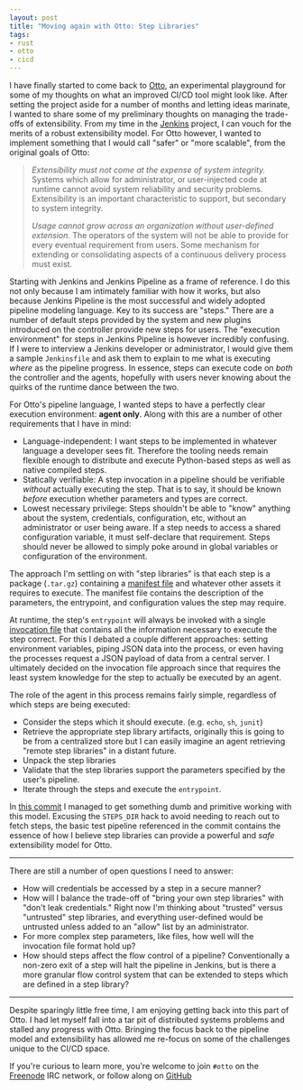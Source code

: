 ```yaml
---
layout: post
title: "Moving again with Otto: Step Libraries"
tags:
- rust
- otto
- cicd
---
```


I have finally started to come back to [Otto](https://github.com/rtyler/otto),
an experimental playground for some of my thoughts on what an improved CI/CD
tool might look like. After setting the project aside for a number of months
and letting ideas marinate, I wanted to share some of my preliminary thoughts
on managing the trade-offs of extensibility. From my time in the [Jenkins](https://jenkins.io) project,
I can vouch for the merits of a robust extensibility model. For Otto however, I wanted to implement something that I would call "safer" or "more scalable", from the original goals of Otto:

> *Extensibility must not come at the expense of system integrity.* Systems which allow for administrator, or user-injected code at runtime cannot avoid system reliability and security problems. Extensibility is an important characteristic to support, but secondary to system integrity.
>
> *Usage cannot grow across an organization without user-defined extension.* The operators of the system will not be able to provide for every eventual requirement from users. Some mechanism for extending or consolidating aspects of a continuous delivery process must exist.


Starting with Jenkins and Jenkins Pipeline as a frame of reference. I do this
not only because I am intimately familiar with how it works, but also because
Jenkins Pipeline is the most successful and widely adopted pipeline modeling
language. Key to its success are "steps." There are a number of default steps
provided by the system and new plugins introduced on the controller provide new
steps for users. The "execution environment" for steps in Jenkins Pipeline is
however incredibly confusing. If I were to interview a Jenkins developer or
administrator, I would give them a sample `Jenkinsfile` and ask them to explain
to me what is executing _where_ as the pipeline progress. In essence, steps can
execute code on _both_ the controller and the agents, hopefully with users
never knowing about the quirks of the runtime dance between the two.

For Otto's pipeline language, I wanted steps to have a perfectly clear
execution environment: **agent only**. Along with this are a number of other requirements that I have in mind:

* Language-independent: I want steps to be implemented in whatever language a
  developer sees fit. Therefore the tooling needs remain flexible enough to
  distribute and execute Python-based steps as well as native compiled steps.
* Statically verifiable: A step invocation in a pipeline should be verifiable
  _without_ actually executing the step. That is to say, it should be known
  _before_ execution whether parameters and types are correct.
* Lowest necessary privilege: Steps shouldn't be able to "know" anything about
  the system, credentials, configuration, etc, without an administrator or user
  being aware. If a step needs to access a shared configuration variable, it
  must self-declare that requirement. Steps should never be allowed to simply
  poke around in global variables or configuration of the environment.


The approach I'm settling on with "step libraries" is that each step is a
package (`.tar.gz`) containing a [manifest
file](https://github.com/rtyler/otto/blob/d820a75ed5be8b1a400652ae518eae22db32d5d7/rfc/0011-step-library-format.adoc#manifest-file)
and whatever other assets it requires to execute. The manifest file contains
the description of the parameters, the entrypoint, and configuration values the
step may require.

At runtime, the step's `entrypoint` will always be invoked with a single
[invocation
file](https://github.com/rtyler/otto/blob/d820a75ed5be8b1a400652ae518eae22db32d5d7/rfc/0011-step-library-format.adoc#invocation-file)
that contains all the information necessary to execute the step correct. For
this I debated a couple different approaches: setting environment variables,
piping JSON data into the process, or even having the processes request a JSON
payload of data from a central server. I ultimately decided on the invocation
file approach since that requires the least system knowledge for the step to
actually be executed by an agent.

The role of the agent in this process remains fairly simple, regardless of which steps are being executed:

* Consider the steps which it should execute. (e.g. `echo`, `sh`, `junit`)
* Retrieve the appropriate step library artifacts, originally this is going to be from a centralized store but I can easily imagine an agent retrieving "remote step libraries" in a distant future.
* Unpack the step libraries
* Validate that the step libraries support the parameters specified by the user's pipeline.
* Iterate through the steps and execute the `entrypoint`.

In [this
commit](https://github.com/rtyler/otto/commit/a5de9294aa4cbd75d8ea1cc6be6c4471786c7eb4)
I managed to get something dumb and primitive working with this model. Excusing
the `STEPS_DIR` hack to avoid needing to reach out to fetch steps, the basic
test pipeline referenced in the commit contains the essence of how I believe
step libraries can provide a powerful and _safe_ extensibility model for Otto.


---

There are still a number of open questions I need to answer:

* How will credentials be accessed by a step in a secure manner?
* How will I balance the trade-off of "bring your own step libraries" with
  "don't leak credentials." Right now I'm thinking about "trusted" versus
  "untrusted" step libraries, and everything user-defined would be untrusted
  unless added to an "allow" list by an administrator.
* For more complex step parameters, like files, how well will the invocation file format hold up?
* How should steps affect the flow control of a pipeline? Conventionally a
  non-zero exit of a step will halt the pipeline in Jenkins, but is there a
  more granular flow control system that can be extended to steps which are
  defined in a step library?


---

Despite sparingly little free time, I am enjoying getting back into this part
of Otto. I had let myself fall into a tar pit of distributed systems problems
and stalled any progress with Otto. Bringing the focus back to the pipeline
model and extensibility has allowed me re-focus on some of the challenges
unique to the CI/CD space.


If you're curious to learn more, you're welcome to join `#otto` on the
[Freenode](https://freenode.net) IRC network, or follow along on
[GitHub](https://github.com/rtyler/otto)

